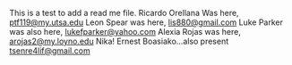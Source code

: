 This is a test to add a read me file. 
Ricardo Orellana Was here, ptf119@my.utsa.edu
Leon Spear was here, lis880@gmail.com
Luke Parker was also here, lukefparker@yahoo.com
Alexia Rojas was here, arojas2@my.loyno.edu
Nika!
Ernest Boasiako...also present tsenre4lif@gmail.com